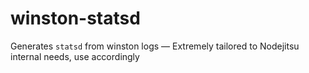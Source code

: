 winston-statsd
==============

Generates `statsd` from winston logs — Extremely tailored to Nodejitsu internal needs, use accordingly